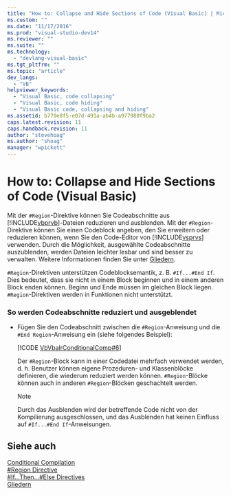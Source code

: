 ```yaml
---
title: "How to: Collapse and Hide Sections of Code (Visual Basic) | Microsoft Docs"
ms.custom: ""
ms.date: "11/17/2016"
ms.prod: "visual-studio-dev14"
ms.reviewer: ""
ms.suite: ""
ms.technology: 
  - "devlang-visual-basic"
ms.tgt_pltfrm: ""
ms.topic: "article"
dev_langs: 
  - "VB"
helpviewer_keywords: 
  - "Visual Basic, code collapsing"
  - "Visual Basic, code hiding"
  - "Visual Basic code, collapsing and hiding"
ms.assetid: b770e8f5-e07d-491a-ab4b-a977980f9ba2
caps.latest.revision: 11
caps.handback.revision: 11
author: "stevehoag"
ms.author: "shoag"
manager: "wpickett"
---
```

# How to: Collapse and Hide Sections of Code (Visual Basic)
Mit der `#Region`\-Direktive können Sie Codeabschnitte aus [!INCLUDE[vbprvb](../../../csharp/programming-guide/concepts/linq/includes/vbprvb_md.md)]\-Dateien reduzieren und ausblenden.  Mit der `#Region`\-Direktive können Sie einen Codeblock angeben, den Sie erweitern oder reduzieren können, wenn Sie den Code\-Editor von [!INCLUDE[vsprvs](../../../csharp/includes/vsprvs_md.md)] verwenden.  Durch die Möglichkeit, ausgewählte Codeabschnitte auszublenden, werden Dateien leichter lesbar und sind besser zu verwalten.  Weitere Informationen finden Sie unter [Gliedern](/visual-studio/ide/outlining).  
  
 `#Region`\-Direktiven unterstützen Codeblocksemantik, z. B. `#If...#End If`.  Dies bedeutet, dass sie nicht in einem Block beginnen und in einem anderen Block enden können. Beginn und Ende müssen im gleichen Block liegen.  `#Region`\-Direktiven werden in Funktionen nicht unterstützt.  
  
### So werden Codeabschnitte reduziert und ausgeblendet  
  
-   Fügen Sie den Codeabschnitt zwischen die `#Region`\-Anweisung und die `#End Region`\-Anweisung ein \(siehe folgendes Beispiel\):  
  
     [!CODE [VbVbalrConditionalComp#6](../CodeSnippet/VS_Snippets_VBCSharp/VbVbalrConditionalComp#6)]  
  
     Der `#Region`\-Block kann in einer Codedatei mehrfach verwendet werden, d. h. Benutzer können eigene Prozeduren\- und Klassenblöcke definieren, die wiederum reduziert werden können.  `#Region`\-Blöcke können auch in anderen `#Region`\-Blöcken geschachtelt werden.  
  
    > [!NOTE]
    >  Durch das Ausblenden wird der betreffende Code nicht von der Kompilierung ausgeschlossen, und das Ausblenden hat keinen Einfluss auf `#If...#End If`\-Anweisungen.  
  
## Siehe auch  
 [Conditional Compilation](../../../visual-basic/programming-guide/program-structure/conditional-compilation.md)   
 [\#Region Directive](../../../visual-basic/language-reference/directives/region-directive.md)   
 [\#If...Then...\#Else Directives](../../../visual-basic/language-reference/directives/if-then-else-directives.md)   
 [Gliedern](/visual-studio/ide/outlining)